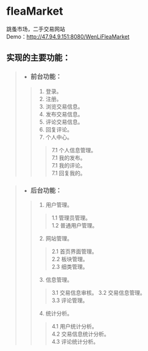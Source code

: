 # fleaMarket
跳蚤市场，二手交易网站  
Demo：http://47.94.9.151:8080/WenLiFleaMarket 

## 实现的主要功能：

> - ### 前台功能：
>>1. 登录。
>>2. 注册。
>>3. 浏览交易信息。
>>4. 发布交易信息。
>>5. 评论交易信息。
>>6. 回复评论。
>>7. 个人中心。  
>>>7.1 个人信息管理。  
>>>7.1 我的发布。  
>>>7.1 我的评论。  
>>>7.1 回复我的。  

> - ### 后台功能：
>>1. 用户管理。  
>>>1.1 管理员管理。  
>>>1.2 普通用户管理。  
>>2. 网站管理。
>>>2.1 首页界面管理。  
>>>2.2 板块管理。  
>>>2.3 细类管理。  
>>3. 信息管理。
>>>3.1 交易信息审核。
>>>3.2 交易信息管理。  
>>>3.3 评论管理。  
>>4. 统计分析。  
>>>4.1 用户统计分析。  
>>>4.2 交易信息统计分析。  
>>>4.3 评论统计分析。   

